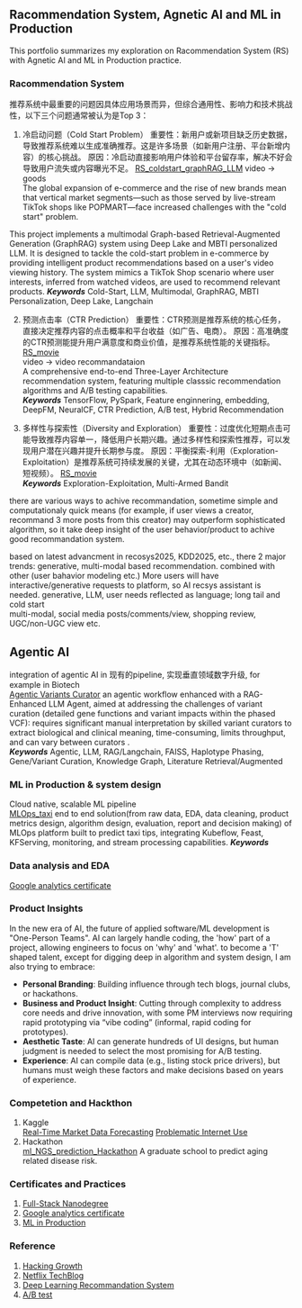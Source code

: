 
## Racommendation System, Agnetic AI and ML in Production       

This portfolio summarizes my exploration on Racommendation System (RS) with Agnetic AI and ML in Production practice.  

### Racommendation System  

推荐系统中最重要的问题因具体应用场景而异，但综合通用性、影响力和技术挑战性，以下三个问题通常被认为是Top 3：

1. 冷启动问题（Cold Start Problem）
重要性：新用户或新项目缺乏历史数据，导致推荐系统难以生成准确推荐。这是许多场景（如新用户注册、平台新增内容）的核心挑战。
原因：冷启动直接影响用户体验和平台留存率，解决不好会导致用户流失或内容曝光不足。
[RS_coldstart_graphRAG_LLM](https://github.com/arcadianlyric/RS_coldstart_graphRAG_LLM)
video -> goods  
The global expansion of e-commerce and the rise of new brands mean that vertical market segments—such as those served by live-stream TikTok shops like POPMART—face increased challenges with the "cold start" problem.  

This project implements a multimodal Graph-based Retrieval-Augmented Generation (GraphRAG) system using Deep Lake and MBTI personalized LLM. It is designed to tackle the cold-start problem in e-commerce by providing intelligent product recommendations based on a user's video viewing history. The system mimics a TikTok Shop scenario where user interests, inferred from watched videos, are used to recommend relevant products.
***Keywords***
Cold-Start, LLM, Multimodal, GraphRAG, MBTI Personalization, Deep Lake, Langchain  


2. 预测点击率（CTR Prediction）
重要性：CTR预测是推荐系统的核心任务，直接决定推荐内容的点击概率和平台收益（如广告、电商）。
原因：高准确度的CTR预测能提升用户满意度和商业价值，是推荐系统性能的关键指标。
[RS_movie](https://github.com/arcadianlyric/RS_movies)  
video -> video recommandataion  
A comprehensive end-to-end Three-Layer Architecture recommendation system, featuring multiple classsic recommendation algorithms and A/B testing capabilities.  
***Keywords***
TensorFlow, PySpark, Feature enginnering, embedding, DeepFM, NeuralCF, CTR Prediction, A/B test, Hybrid Recommendation   

3. 多样性与探索性（Diversity and Exploration）
重要性：过度优化短期点击可能导致推荐内容单一，降低用户长期兴趣。通过多样性和探索性推荐，可以发现用户潜在兴趣并提升长期参与度。
原因：平衡探索-利用（Exploration-Exploitation）是推荐系统可持续发展的关键，尤其在动态环境中（如新闻、短视频）。
[RS_movie](https://github.com/arcadianlyric/RS_movies)  
***Keywords***
Exploration-Exploitation, Multi-Armed Bandit

there are various ways to achive recommandation, sometime simple and computationaly quick means (for example, if user views a creator, recommand 3 more posts from this creator) may outperform sophisticated algorithm, so it take deep insight of the user behavior/product to achive good recommandation system.  

based on latest advancment in recosys2025, KDD2025, etc., there 2 major trends: generative, multi-modal based recommendation. combined with other (user bahavior modeling etc.) More users will have interactive/generative requests to platform, so AI recsys assistant is needed. 
generative, LLM, user needs reflected as language; long tail and cold start  
multi-modal, social media posts/comments/view, shopping review, UGC/non-UGC view etc.

## Agentic AI   
integration of agentic AI in 现有的pipeline, 实现垂直领域数字升级, for example in Biotech    
[Agentic Variants Curator](https://github.com/arcadianlyric/PhasedVariants_AgenticCurator)
an agentic workflow enhanced with a RAG-Enhanced LLM Agent, aimed at addressing the challenges of variant curation (detailed gene functions and variant impacts within the phased VCF):  requires significant manual interpretation by skilled variant curators to extract biological and clinical meaning, time-consuming, limits throughput, and can vary between curators .  
***Keywords***
Agentic, LLM, RAG/Langchain, FAISS, Haplotype Phasing, Gene/Variant Curation, Knowledge Graph, Literature Retrieval/Augmented 

### ML in Production & system design  
Cloud native, scalable ML pipeline  
[MLOps_taxi](https://github.com/arcadianlyric/MLops_taxi)
end to end solution(from raw data, EDA, data cleaning, product metrics design, algorithm design, evaluation, report and decision making) of MLOps platform built to predict taxi tips, integrating Kubeflow, Feast, KFServing, monitoring, and stream processing capabilities.
***Keywords***

### Data analysis and EDA     
[Google analytics certificate](https://github.com/arcadianlyric/Google_data_analytics_Bike_share_growth_hacking)


### Product Insights       
In the new era of AI, the future of applied software/ML development is "One-Person Teams". AI can largely handle coding, the 'how' part of a project, allowing engineers to focus on 'why' and 'what'. to become a 'T' shaped talent, except for digging deep in algorithm and system design, I am also trying to embrace:
- **Personal Branding**: Building influence through tech blogs, journal clubs, or hackathons.
- **Business and Product Insight**: Cutting through complexity to address core needs and drive innovation, with some PM interviews now requiring rapid prototyping via “vibe coding” (informal, rapid coding for prototypes).
- **Aesthetic Taste**: AI can generate hundreds of UI designs, but human judgment is needed to select the most promising for A/B testing.
- **Experience**: AI can compile data (e.g., listing stock price drivers), but humans must weigh these factors and make decisions based on years of experience.      

### Competetion and Hackthon  
1. Kaggle  
[Real-Time Market Data Forecasting](https://github.com/arcadianlyric/kaggle_js)
[Problematic Internet Use](https://github.com/arcadianlyric/kaggle_cmi)
2. Hackathon  
[ml_NGS_prediction_Hackathon](https://github.com/arcadianlyric/ml_NGS_prediction_Hackathon)
A graduate school to predict aging related disease risk.  

### Certificates and Practices     
1. [Full-Stack Nanodegree](https://github.com/arcadianlyric/udacity_fullstack)  
2. [Google analytics certificate](https://github.com/arcadianlyric/Google_data_analytics_Bike_share_growth_hacking)
3. [ML in Production](https://www.coursera.org/account/accomplishments/verify/1ZDF3VKIHSAX)  

### Reference
1. [Hacking Growth](https://books.google.com/books/about/Hacking_Growth.html?id=izG5DAAAQBAJ)  
2. [Netflix TechBlog](https://netflixtechblog.com/)  
3. [Deep Learning Recommandation System](https://books.google.com/books/about/Deep_Learning_Recommender_Systems.html?id=ap_v0AEACAAJ)  
4. [A/B test](https://www.udacity.com/enrollment/ud979)  